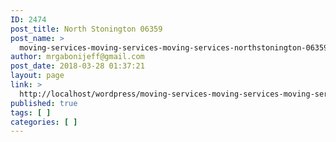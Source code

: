 ```yaml
---
ID: 2474
post_title: North Stonington 06359
post_name: >
  moving-services-moving-services-moving-services-northstonington-06359
author: mrgabonijeff@gmail.com
post_date: 2018-03-28 01:37:21
layout: page
link: >
  http://localhost/wordpress/moving-services-moving-services-moving-services-northstonington-06359/
published: true
tags: [ ]
categories: [ ]
---
```

